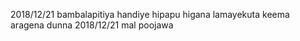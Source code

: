 2018/12/21 bambalapitiya handiye hipapu higana lamayekuta keema aragena dunna
2018/12/21 mal poojawa

